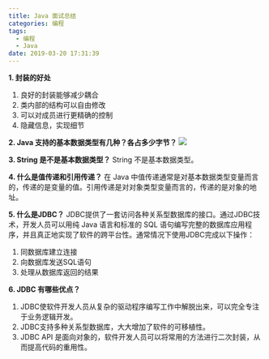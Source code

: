```yaml
---
title: Java 面试总结
categories: 编程
tags:
  - 编程
  - Java
date: 2019-03-20 17:31:39
---
```


**1. 封装的好处**
1. 良好的封装能够减少耦合
2. 类内部的结构可以自由修改
3. 可以对成员进行更精确的控制
4. 隐藏信息，实现细节

**2. Java 支持的基本数据类型有几种？各占多少字节？**
![](/img/java面试总结_1.png)

**3. String 是不是基本数据类型？**
String 不是基本数据类型。

**4. 什么是值传递和引用传递？**
在 Java 中值传递通常是对基本数据类型变量而言的，传递的是变量的值。引用传递是对对象类型变量而言的，传递的是对象的地址。

**5. 什么是JDBC？**
JDBC提供了一套访问各种关系型数据库的接口。通过JDBC技术，开发人员可以用纯 Java 语言和标准的 SQL 语句编写完整的数据库应用程序，并且真正地实现了软件的跨平台性。通常情况下使用JDBC完成以下操作：
1. 同数据库建立连接
2. 向数据库发送SQL语句
3. 处理从数据库返回的结果

**6. JDBC 有哪些优点？**
1. JDBC使软件开发人员从复杂的驱动程序编写工作中解脱出来，可以完全专注于业务逻辑开发。
2. JDBC支持多种关系型数据库，大大增加了软件的可移植性。
3. JDBC API 是面向对象的，软件开发人员可以将常用的方法进行二次封装，从而提高代码的重用性。